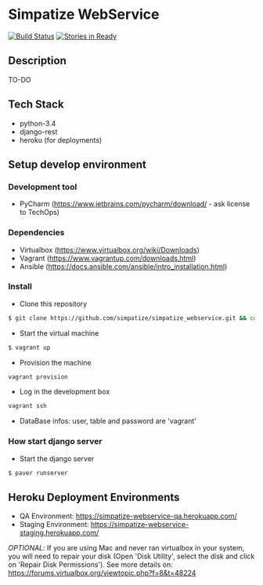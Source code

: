 # Simpatize WebService


[![Build Status](https://snap-ci.com/simpatize/simpatize_webservice/branch/master/build_image)](https://snap-ci.com/simpatize/simpatize_webservice/branch/master)  [![Stories in Ready](https://badge.waffle.io/simpatize/simpatize_webservice.svg?label=ready&title=Board (Ready to Dev))](http://waffle.io/simpatize/simpatize.github.io)

## Description
TO-DO

## Tech Stack
* python-3.4
* django-rest
* heroku (for deployments) 

## Setup develop environment
### Development tool
* PyCharm (https://www.jetbrains.com/pycharm/download/ - ask license to TechOps)

### Dependencies
* Virtualbox (https://www.virtualbox.org/wiki/Downloads)
* Vagrant (https://www.vagrantup.com/downloads.html)
* Ansible (https://docs.ansible.com/ansible/intro_installation.html)

### Install
* Clone this repository
```sh
$ git clone https://github.com/simpatize/simpatize_webservice.git && cd simpatize_webservice
```
* Start the virtual machine
```sh
$ vagrant up
```
* Provision the machine
```sh
vagrant provision
```
* Log in the development box
```sh
vagrant ssh
```
* DataBase infos: user, table and password are 'vagrant'

### How start django server
* Start the django server
```sh
$ paver runserver
```

## Heroku Deployment Environments
* QA Environment: https://simpatize-webservice-qa.herokuapp.com/
* Staging Environment: https://simpatize-webservice-staging.herokuapp.com/

*OPTIONAL*: If you are using Mac and never ran virtualbox in your system, you will need to repair your disk (Open 'Disk Utility', select the disk and click on 'Repair Disk Permissions'). See more details on: https://forums.virtualbox.org/viewtopic.php?f=8&t=48224
